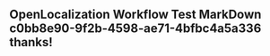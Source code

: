 <properties
ms.topic="hero-topic"
ms.test1="hero-topic"
ms.test2="test"/>

## OpenLocalization Workflow Test MarkDown c0bb8e90-9f2b-4598-ae71-4bfbc4a5a336 thanks!

